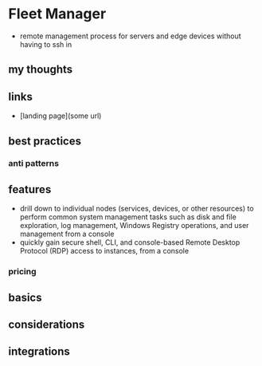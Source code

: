 # Fleet Manager

- remote management process for servers and edge devices without having to ssh in

## my thoughts

## links

- [landing page](some url)

## best practices

### anti patterns

## features

- drill down to individual nodes (services, devices, or other resources) to perform common system management tasks such as disk and file exploration, log management, Windows Registry operations, and user management from a console
- quickly gain secure shell, CLI, and console-based Remote Desktop Protocol (RDP) access to instances, from a console

### pricing

## basics

## considerations

## integrations
